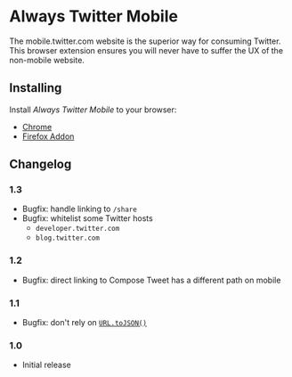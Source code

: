 # Always Twitter Mobile

The mobile.twitter.com website is the superior way for consuming Twitter. This browser extension ensures you will never have to suffer the UX of the non-mobile website.

## Installing

Install *Always Twitter Mobile* to your browser:

- [Chrome](https://addons.mozilla.org/en-GB/firefox/addon/always-twitter-mobile/)
- [Firefox Addon](https://addons.mozilla.org/en-GB/firefox/addon/always-twitter-mobile/)

## Changelog

### 1.3

- Bugfix: handle linking to `/share`
- Bugfix: whitelist some Twitter hosts
  - `developer.twitter.com`
  - `blog.twitter.com`

### 1.2

- Bugfix: direct linking to Compose Tweet has a different path on mobile

### 1.1

- Bugfix: don't rely on [`URL.toJSON()`](https://developer.mozilla.org/en-US/docs/Web/API/URL/toJSON)

### 1.0

- Initial release
